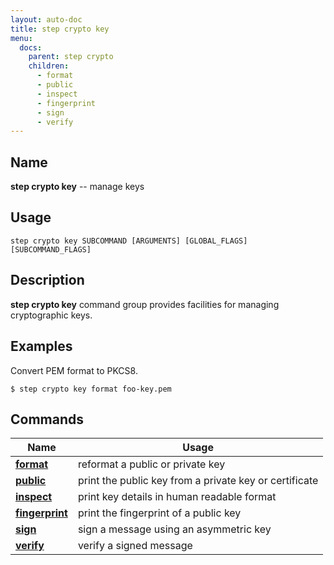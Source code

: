 ```yaml
---
layout: auto-doc
title: step crypto key
menu:
  docs:
    parent: step crypto
    children:
      - format
      - public
      - inspect
      - fingerprint
      - sign
      - verify
---
```


## Name
**step crypto key** -- manage keys

## Usage

```raw
step crypto key SUBCOMMAND [ARGUMENTS] [GLOBAL_FLAGS] [SUBCOMMAND_FLAGS]
```

## Description

**step crypto key** command group provides facilities for
managing cryptographic keys.

## Examples

Convert PEM format to PKCS8.
```shell
$ step crypto key format foo-key.pem
```


## Commands


| Name | Usage |
|---|---|
| **[format](format/)** | reformat a public or private key |
| **[public](public/)** | print the public key from a private key or certificate |
| **[inspect](inspect/)** | print key details in human readable format |
| **[fingerprint](fingerprint/)** | print the fingerprint of a public key |
| **[sign](sign/)** | sign a message using an asymmetric key |
| **[verify](verify/)** | verify a signed message |

